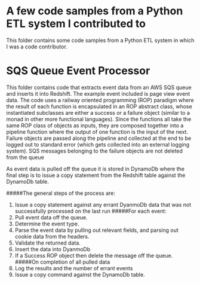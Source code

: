 # A few code samples from a Python ETL system I contributed to

This folder contains some code samples from a Python ETL system in which I was a code contributor.

# SQS Queue Event Processor

This folder contains code that extracts event data from an AWS SQS queue and inserts it into Redshift.
The example event included is page view event data.  The code uses a railway oriented programming
(ROP) paradigm where the result of each function is encapsulated in an ROP abstract class,
whose instantiated subclasses are either a success or a failure object (similar to a monad in other
more functional languages).  Since the functions all take the same ROP class of objects as inputs,
they are composed together into a pipeline function where the output of one function is the
input of the next.  Failure objects are passed along the pipeline and collected at the end
to be logged out to standard error (which gets collected into an external logging system).
SQS messages belonging to the failure objects are not deleted from the queue

As event data is pulled off the queue it is stored in DynamoDb where the final step is to issue
a copy statement from the Redshift table against the DynamoDb table.

#####The general steps of the process are:

1. Issue a copy statement against any errant DyanmoDb data that was not successfully processed on the
last run
#####For each event:
1. Pull event data off the queue.
1. Determine the event type.
1. Parse the event data by pulling out relevant fields, and parsing out cookie data from the headers.
1. Validate the returned data.
1. Insert the data into DyanmoDb
1. If a Success ROP object then delete the message off the queue.
#####On completion of all pulled data
1. Log the results and the number of errant events
1. Issue a copy command against the DynamoDb table.